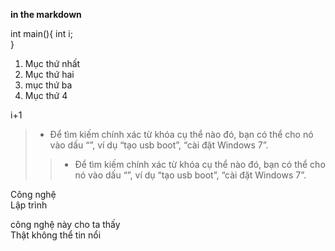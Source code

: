 **in the markdown**


int main(){
   int i;    
}

1. Mục thứ nhất
1. Mục thứ hai
1. mục thứ ba
1. Mục thứ 4

i+1
> - Để tìm kiếm chính xác từ khóa cụ thể nào đó, bạn có thể cho nó vào dấu “”, ví dụ “tạo usb boot”, “cài đặt Windows 7”.
>> - Để tìm kiếm chính xác từ khóa cụ thể nào đó, bạn có thể cho nó vào dấu “”, ví dụ “tạo usb boot”, “cài đặt Windows 7”.

Công nghệ<br>
Lập trình

công nghệ này cho ta thấy    
Thật không thể tin nổi    


   
[](http://z3367139766307_3dc0faf945c2316160c340d684db98fa.png)

